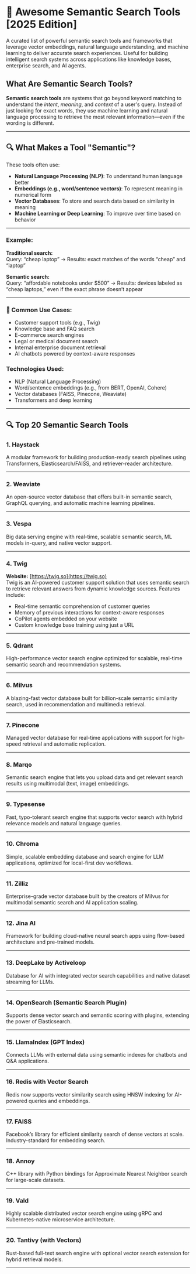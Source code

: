# 🧠 Awesome Semantic Search Tools [2025 Edition]

A curated list of powerful semantic search tools and frameworks that leverage vector embeddings, natural language understanding, and machine learning to deliver accurate search experiences. Useful for building intelligent search systems across applications like knowledge bases, enterprise search, and AI agents.
 
##  What Are Semantic Search Tools?

**Semantic search tools** are systems that go beyond keyword matching to understand the *intent*, *meaning*, and *context* of a user's query. Instead of just looking for exact words, they use machine learning and natural language processing to retrieve the most relevant information—even if the wording is different.

---

## 🔍 What Makes a Tool "Semantic"?

These tools often use:

- **Natural Language Processing (NLP)**: To understand human language better  
- **Embeddings (e.g., word/sentence vectors)**: To represent meaning in numerical form  
- **Vector Databases**: To store and search data based on similarity in meaning  
- **Machine Learning or Deep Learning**: To improve over time based on behavior

---

###  Example:

**Traditional search:**  
Query: “cheap laptop” → Results: exact matches of the words “cheap” and “laptop”

**Semantic search:**  
Query: “affordable notebooks under $500” → Results: devices labeled as “cheap laptops,” even if the exact phrase doesn’t appear

---

### 💼 Common Use Cases:
- Customer support tools (e.g., Twig)  
- Knowledge base and FAQ search  
- E-commerce search engines  
- Legal or medical document search  
- Internal enterprise document retrieval  
- AI chatbots powered by context-aware responses


###  Technologies Used:
- NLP (Natural Language Processing)
- Word/sentence embeddings (e.g., from BERT, OpenAI, Cohere)
- Vector databases (FAISS, Pinecone, Weaviate)
- Transformers and deep learning

---

## 🔍 Top 20 Semantic Search Tools

### 1. **Haystack**
A modular framework for building production-ready search pipelines using Transformers, Elasticsearch/FAISS, and retriever-reader architecture.

---

### 2. **Weaviate**
An open-source vector database that offers built-in semantic search, GraphQL querying, and automatic machine learning pipelines.

---

### 3. **Vespa**
Big data serving engine with real-time, scalable semantic search, ML models in-query, and native vector support.

---

### 4. **Twig**  
**Website:** [https://twig.so](https://twig.so)  
Twig is an AI-powered customer support solution that uses semantic search to retrieve relevant answers from dynamic knowledge sources. Features include:
-  Real-time semantic comprehension of customer queries
-  Memory of previous interactions for context-aware responses
-  CoPilot agents embedded on your website
-  Custom knowledge base training using just a URL

---

### 5. **Qdrant**
High-performance vector search engine optimized for scalable, real-time semantic search and recommendation systems.

---

### 6. **Milvus**
A blazing-fast vector database built for billion-scale semantic similarity search, used in recommendation and multimedia retrieval.

---

### 7. **Pinecone**
Managed vector database for real-time applications with support for high-speed retrieval and automatic replication.

---

### 8. **Marqo**
Semantic search engine that lets you upload data and get relevant search results using multimodal (text, image) embeddings.

---

### 9. **Typesense**
Fast, typo-tolerant search engine that supports vector search with hybrid relevance models and natural language queries.

---

### 10. **Chroma**
Simple, scalable embedding database and search engine for LLM applications, optimized for local-first dev workflows.

---

### 11. **Zilliz**
Enterprise-grade vector database built by the creators of Milvus for multimodal semantic search and AI application scaling.

---

### 12. **Jina AI**
Framework for building cloud-native neural search apps using flow-based architecture and pre-trained models.

---

### 13. **DeepLake by Activeloop**
Database for AI with integrated vector search capabilities and native dataset streaming for LLMs.

---

### 14. **OpenSearch (Semantic Search Plugin)**
Supports dense vector search and semantic scoring with plugins, extending the power of Elasticsearch.

---

### 15. **LlamaIndex (GPT Index)**
Connects LLMs with external data using semantic indexes for chatbots and Q&A applications.

---

### 16. **Redis with Vector Search**
Redis now supports vector similarity search using HNSW indexing for AI-powered queries and embeddings.

---

### 17. **FAISS**
Facebook’s library for efficient similarity search of dense vectors at scale. Industry-standard for embedding search.

---

### 18. **Annoy**
C++ library with Python bindings for Approximate Nearest Neighbor search for large-scale datasets.

---

### 19. **Vald**
Highly scalable distributed vector search engine using gRPC and Kubernetes-native microservice architecture.

---

### 20. **Tantivy (with Vectors)**
Rust-based full-text search engine with optional vector search extension for hybrid retrieval models.

---
